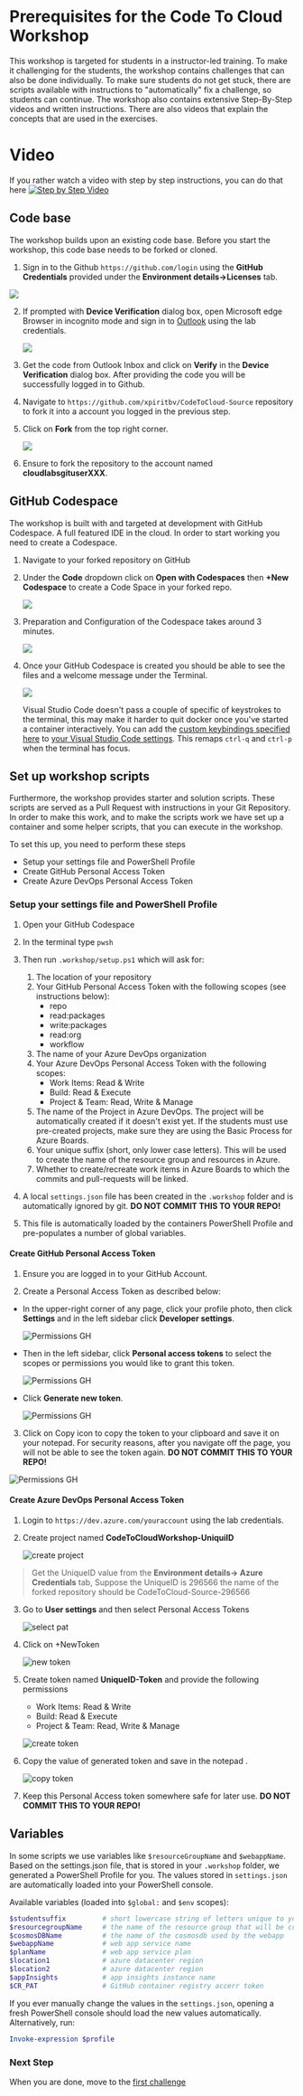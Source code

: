 # Prerequisites for the Code To Cloud Workshop

This workshop is targeted for students in a instructor-led training. To make it challenging for the students, the workshop contains challenges that can also be done individually. To make sure students do not get stuck, there are scripts available with instructions to "automatically" fix a challenge, so students can continue. The workshop also contains extensive Step-By-Step videos and written instructions. There are also videos that explain the concepts that are used in the exercises.

# Video
If you rather watch a video with step by step instructions, you can do that here
[![Step by Step Video](https://img.youtube.com/vi/STzJSPvtim4/0.jpg)](https://www.youtube.com/watch?v=STzJSPvtim4)

## Code base

The workshop builds upon an existing code base. Before you start the workshop, this code base needs to be forked or cloned. 

1.  Sign in to the Github ``https://github.com/login`` using the **GitHub Credentials** provided under the **Environment details->Licenses** tab.

   ![](https://raw.githubusercontent.com/CloudLabsAI-Azure/AIW-DevOps/main/Assets/envdetails.png)
   
2. If prompted with **Device Verification** dialog box, open Microsoft edge Browser in incognito mode and sign in to [Outlook](https://login.live.com/login.srf?wa=wsignin1.0&rpsnv=13&ct=1612964287&rver=7.0.6737.0&wp=MBI_SSL&wreply=https%3a%2f%2foutlook.live.com%2fowa%2f%3fnlp%3d1%26RpsCsrfState%3d7fc62ab0-70f6-eaeb-5aff-cfbc63845381&id=292841&aadredir=1&CBCXT=out&lw=1&fl=dob%2cflname%2cwld&cobrandid=90015) using the lab credentials.

   ![](https://raw.githubusercontent.com/CloudLabsAI-Azure/AIW-DevOps/main/Assets/code.png)

3. Get the code from Outlook Inbox and click on **Verify**  in the **Device Verification** dialog box. After providing the code you will be successfully logged in to Github.

4. Navigate to ```https://github.com/xpiritbv/CodeToCloud-Source``` repository to fork it into a account you logged in the previous step.

3. Click on **Fork** from the top right corner.
   
   ![](https://raw.githubusercontent.com/CloudLabsAI-Azure/AIW-DevOps/main/Assets/fork.png)
   
4. Ensure to fork the repository to the account named **cloudlabsgituserXXX**.

## GitHub Codespace

The workshop is built with and targeted at development with GitHub Codespace. A full featured IDE in the cloud. In order to start working you need to create a Codespace.

1. Navigate to your forked repository on GitHub

2. Under the **Code** dropdown click on **Open with Codespaces** then **+New Codespace**  to create a Code Space in your forked repo.

   ![](https://raw.githubusercontent.com/CloudLabsAI-Azure/AIW-DevOps/main/Assets/CodeSpaces.png)

3. Preparation and Configuration of the Codespace takes around 3 minutes.

   ![](https://raw.githubusercontent.com/CloudLabsAI-Azure/AIW-DevOps/main/Assets/Codespace-initiation.png)

4. Once your GitHub Codespace is created you should be able to see the files and a welcome message under the Terminal.

   ![](https://raw.githubusercontent.com/CloudLabsAI-Azure/AIW-DevOps/main/Assets/Codespace-files.png)

   Visual Studio Code doesn't pass a couple of specific of keystrokes to the terminal, this may make it harder to quit docker once you've started a container interactively. You can add the [custom keybindings specified here](/.devcontainer/keybindings.json) to [your Visual Studio Code settings](https://code.visualstudio.com/docs/getstarted/keybindings#_advanced-customization). This remaps `ctrl-q` and `ctrl-p` when the terminal has focus.

## Set up workshop scripts

Furthermore, the workshop provides starter and solution scripts. These scripts are served as a Pull Request with instructions in your Git Repository. In order to make this work, and to make the scripts work we have set up a container and some helper scripts, that you can execute in the workshop.

To set this up, you need to perform these steps

* Setup your settings file and PowerShell Profile
* Create GitHub Personal Access Token
* Create Azure DevOps Personal Access Token

### Setup your settings file and PowerShell Profile

1. Open your GitHub Codespace 
2. In the terminal type `pwsh`
3. Then run `.workshop/setup.ps1` which will ask for:
    1. The location of your repository
    2. Your GitHub Personal Access Token with the following scopes (see instructions below):
       * repo
       * read:packages
       * write:packages
       * read:org
       * workflow
    3. The name of your Azure DevOps organization
    4. Your Azure DevOps Personal Access Token with the following scopes:
       * Work Items: Read & Write
       * Build: Read & Execute
       * Project & Team: Read, Write & Manage
    5. The name of the Project in Azure DevOps. The project will be automatically created if it doesn't exist yet. If the students must use pre-created projects, make sure they are using the Basic Process for Azure Boards.
    6. Your unique suffix (short, only lower case letters). This will be used to create the name of the resource group and resources in Azure.
    7. Whether to create/recreate work items in Azure Boards to which the commits and pull-requests will be linked.

4. A local `settings.json` file has been created in the `.workshop` folder and is automatically ignored by git. **DO NOT COMMIT THIS TO YOUR REPO!**
5. This file is automatically loaded by the containers PowerShell Profile and pre-populates a number of global variables.

#### Create GitHub Personal Access Token

1. Ensure you are logged in to your GitHub Account.

2. Create a Personal Access Token as described below:

- In the upper-right corner of any page, click your profile photo, then click **Settings** and in the left sidebar click **Developer settings**.

  ![Permissions GH](https://raw.githubusercontent.com/CloudLabsAI-Azure/AIW-DevOps/main/Assets/Settings_pat.png)

- Then in the left sidebar, click **Personal access tokens** to select the scopes or permissions you would like to grant this token.
  
  ![Permissions GH](https://raw.githubusercontent.com/CloudLabsAI-Azure/AIW-DevOps/main/Assets/PAT.png)

- Click **Generate new token**.

  ![Permissions GH](https://raw.githubusercontent.com/CloudLabsAI-Azure/AIW-DevOps/main/Assets/gentoken.png)

3. Click on Copy icon to copy the token to your clipboard and save it on your notepad. For security reasons, after you navigate off the page, you will not be able to see the token again. **DO NOT COMMIT THIS TO YOUR REPO!**

  ![Permissions GH](https://raw.githubusercontent.com/CloudLabsAI-Azure/AIW-DevOps/main/Assets/copytoken.png)

#### Create Azure DevOps Personal Access Token

1. Login to `https://dev.azure.com/youraccount` using the lab credentials.
1. Create project named **CodeToCloudWorkshop-UniquiID** 

   ![create project](https://raw.githubusercontent.com/CloudLabsAI-Azure/AIW-DevOps/main/Assets/azuredevops-project.png)
   

>Get the UniqueID value from the **Environment details-> Azure Credentials** tab, Suppose the UniqueID is 296566 the name of the forked repository should be CodeToCloud-Source-296566

3. Go to **User settings** and then select Personal Access Tokens

   
   ![select pat](https://raw.githubusercontent.com/CloudLabsAI-Azure/AIW-DevOps/main/Assets/azuredevops-pat.png)
   
4. Click on +NewToken   
   
   ![new token](https://raw.githubusercontent.com/CloudLabsAI-Azure/AIW-DevOps/main/Assets/azuredevops-newtoken.png)
   
5. Create token named **UniqueID-Token** and provide the following permissions
   * Work Items: Read & Write
   * Build: Read & Execute
   * Project & Team: Read, Write & Manage

   ![create token](https://raw.githubusercontent.com/CloudLabsAI-Azure/AIW-DevOps/main/Assets/azuredevops-createtoken.png)
   
6. Copy the value of generated token and save in the notepad .

   ![copy token](https://raw.githubusercontent.com/CloudLabsAI-Azure/AIW-DevOps/main/Assets/azuredevops-copypat.png)
   
1. Keep this Personal Access token somewhere safe for later use. **DO NOT COMMIT THIS TO YOUR REPO!**

## Variables

In some scripts we use variables like `$resourceGroupName` and `$webappName`. Based on the settings.json file, that is stored in your `.workshop` folder, we generated a PowerShell Profile for you. The values stored in `settings.json` are automatically loaded into your PowerShell console.

Available variables (loaded into `$global:` and `$env` scopes):

```powershell
$studentsuffix         # short lowercase string of letters unique to you.
$resourcegroupName     # the name of the resource group that will be created for you
$cosmosDBName          # the name of the cosmosdb used by the webapp
$webappName            # web app service name
$planName              # web app service plan
$location1             # azure datacenter region
$location2             # azure datacenter region
$appInsights           # app insights instance name
$CR_PAT                # GitHub container registry accerr token
```

If you ever manually change the values in the `settings.json`, opening a fresh PowerShell console should load the new values automatically. Alternatively, run:

```powershell
Invoke-expression $profile
```

### Next Step

When you are done, move to the [first challenge](/Challenges/Module1-ImprovingDeveloperFlow/ImprovingDeveloperWorkflow.md)
